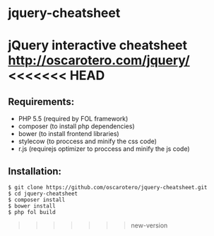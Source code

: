 jquery-cheatsheet
=================

jQuery interactive cheatsheet
http://oscarotero.com/jquery/
<<<<<<< HEAD
=======


Requirements:
-------------

* PHP 5.5 (required by FOL framework)
* composer (to install php dependencies)
* bower (to install frontend libraries)
* stylecow (to proccess and minify the css code)
* r.js (requirejs optimizer to proccess and minify the js code)


Installation:
-------------

```
$ git clone https://github.com/oscarotero/jquery-cheatsheet.git
$ cd jquery-cheatsheet
$ composer install
$ bower install
$ php fol build
```
>>>>>>> new-version
